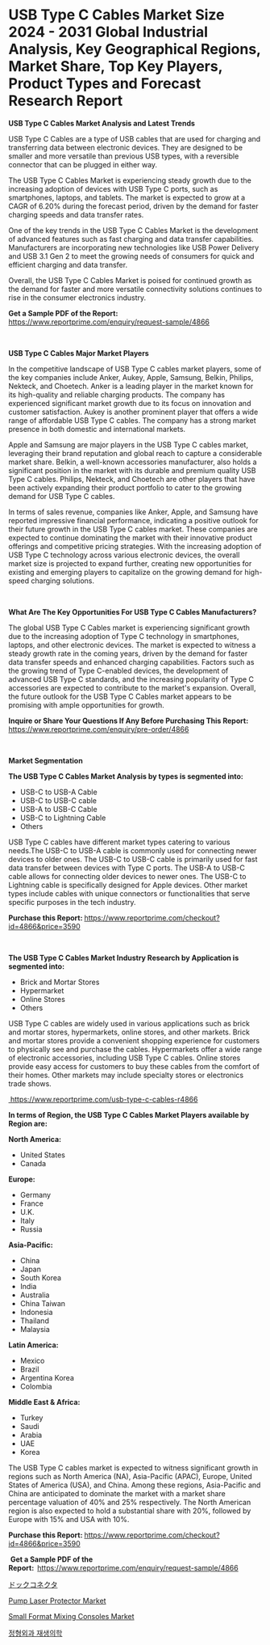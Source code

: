 <p><h1>USB Type C Cables Market Size 2024 - 2031 Global Industrial Analysis, Key Geographical Regions, Market Share, Top Key Players, Product Types and Forecast Research Report</h1></p><p><strong>USB Type C Cables Market Analysis and Latest Trends</strong></p>
<p><p>USB Type C Cables are a type of USB cables that are used for charging and transferring data between electronic devices. They are designed to be smaller and more versatile than previous USB types, with a reversible connector that can be plugged in either way.</p><p>The USB Type C Cables Market is experiencing steady growth due to the increasing adoption of devices with USB Type C ports, such as smartphones, laptops, and tablets. The market is expected to grow at a CAGR of 6.20% during the forecast period, driven by the demand for faster charging speeds and data transfer rates.</p><p>One of the key trends in the USB Type C Cables Market is the development of advanced features such as fast charging and data transfer capabilities. Manufacturers are incorporating new technologies like USB Power Delivery and USB 3.1 Gen 2 to meet the growing needs of consumers for quick and efficient charging and data transfer.</p><p>Overall, the USB Type C Cables Market is poised for continued growth as the demand for faster and more versatile connectivity solutions continues to rise in the consumer electronics industry.</p></p>
<p><strong>Get a Sample PDF of the Report:&nbsp;</strong> <a href="https://www.reportprime.com/enquiry/request-sample/4866">https://www.reportprime.com/enquiry/request-sample/4866</a></p>
<p>&nbsp;</p>
<p><strong>USB Type C Cables Major Market Players</strong></p>
<p><p>In the competitive landscape of USB Type C cables market players, some of the key companies include Anker, Aukey, Apple, Samsung, Belkin, Philips, Nekteck, and Choetech. Anker is a leading player in the market known for its high-quality and reliable charging products. The company has experienced significant market growth due to its focus on innovation and customer satisfaction. Aukey is another prominent player that offers a wide range of affordable USB Type C cables. The company has a strong market presence in both domestic and international markets.</p><p>Apple and Samsung are major players in the USB Type C cables market, leveraging their brand reputation and global reach to capture a considerable market share. Belkin, a well-known accessories manufacturer, also holds a significant position in the market with its durable and premium quality USB Type C cables. Philips, Nekteck, and Choetech are other players that have been actively expanding their product portfolio to cater to the growing demand for USB Type C cables.</p><p>In terms of sales revenue, companies like Anker, Apple, and Samsung have reported impressive financial performance, indicating a positive outlook for their future growth in the USB Type C cables market. These companies are expected to continue dominating the market with their innovative product offerings and competitive pricing strategies. With the increasing adoption of USB Type C technology across various electronic devices, the overall market size is projected to expand further, creating new opportunities for existing and emerging players to capitalize on the growing demand for high-speed charging solutions.</p></p>
<p>&nbsp;</p>
<p><strong>What Are The Key Opportunities For USB Type C Cables Manufacturers?</strong></p>
<p><p>The global USB Type C Cables market is experiencing significant growth due to the increasing adoption of Type C technology in smartphones, laptops, and other electronic devices. The market is expected to witness a steady growth rate in the coming years, driven by the demand for faster data transfer speeds and enhanced charging capabilities. Factors such as the growing trend of Type C-enabled devices, the development of advanced USB Type C standards, and the increasing popularity of Type C accessories are expected to contribute to the market's expansion. Overall, the future outlook for the USB Type C Cables market appears to be promising with ample opportunities for growth.</p></p>
<p><strong>Inquire or Share Your Questions If Any Before Purchasing This Report:</strong> <a href="https://www.reportprime.com/enquiry/pre-order/4866">https://www.reportprime.com/enquiry/pre-order/4866</a></p>
<p>&nbsp;</p>
<p><strong>Market Segmentation</strong></p>
<p><strong>The USB Type C Cables Market Analysis by types is segmented into:</strong></p>
<p><ul><li>USB-C to USB-A Cable</li><li>USB-C to USB-C cable</li><li>USB-A to USB-C Cable</li><li>USB-C to Lightning Cable</li><li>Others</li></ul></p>
<p><p>USB Type C cables have different market types catering to various needs.The USB-C to USB-A cable is commonly used for connecting newer devices to older ones. The USB-C to USB-C cable is primarily used for fast data transfer between devices with Type C ports. The USB-A to USB-C cable allows for connecting older devices to newer ones. The USB-C to Lightning cable is specifically designed for Apple devices. Other market types include cables with unique connectors or functionalities that serve specific purposes in the tech industry.</p></p>
<p><strong>Purchase this Report:&nbsp;</strong><a href="https://www.reportprime.com/checkout?id=4866&price=3590">https://www.reportprime.com/checkout?id=4866&price=3590</a></p>
<p>&nbsp;</p>
<p><strong>The USB Type C Cables Market Industry Research by Application is segmented into:</strong></p>
<p><ul><li>Brick and Mortar Stores</li><li>Hypermarket</li><li>Online Stores</li><li>Others</li></ul></p>
<p><p>USB Type C cables are widely used in various applications such as brick and mortar stores, hypermarkets, online stores, and other markets. Brick and mortar stores provide a convenient shopping experience for customers to physically see and purchase the cables. Hypermarkets offer a wide range of electronic accessories, including USB Type C cables. Online stores provide easy access for customers to buy these cables from the comfort of their homes. Other markets may include specialty stores or electronics trade shows.</p></p>
<p><a href="https://www.reportprime.com/usb-type-c-cables-r4866">&nbsp;https://www.reportprime.com/usb-type-c-cables-r4866</a></p>
<p><strong>In terms of Region, the USB Type C Cables Market Players available by Region are:</strong></p>
<p>
    <p> <strong> North America: </strong>
        <ul>
            <li>United States</li>
            <li>Canada</li>
        </ul>
        </p> 
    <p> <strong> Europe: </strong>
        <ul>
            <li>Germany</li>
            <li>France</li>
            <li>U.K.</li>
            <li>Italy</li>
            <li>Russia</li>
        </ul>
        </p> 
    <p> <strong> Asia-Pacific: </strong>
        <ul>
            <li>China</li>
            <li>Japan</li>
            <li>South Korea</li>
            <li>India</li>
            <li>Australia</li>
            <li>China Taiwan</li>
            <li>Indonesia</li>
            <li>Thailand</li>
            <li>Malaysia</li>
        </ul>
        </p> 
    <p> <strong> Latin America: </strong>
        <ul>
            <li>Mexico</li>
            <li>Brazil</li>
            <li>Argentina Korea</li>
            <li>Colombia</li>
        </ul>
        </p> 
    <p> <strong> Middle East & Africa: </strong>
        <ul>
            <li>Turkey</li>
            <li>Saudi</li>
            <li>Arabia</li>
            <li>UAE</li>
            <li>Korea</li>
        </ul>
    </p>
    </p>
<p><p>The USB Type C cables market is expected to witness significant growth in regions such as North America (NA), Asia-Pacific (APAC), Europe, United States of America (USA), and China. Among these regions, Asia-Pacific and China are anticipated to dominate the market with a market share percentage valuation of 40% and 25% respectively. The North American region is also expected to hold a substantial share with 20%, followed by Europe with 15% and USA with 10%.</p></p>
<p><strong>Purchase this Report: </strong><a href="https://www.reportprime.com/checkout?id=4866&price=3590">https://www.reportprime.com/checkout?id=4866&price=3590</a></p>
<p>&nbsp;<strong>Get a Sample PDF of the Report:&nbsp;&nbsp;</strong><a href="https://www.reportprime.com/enquiry/request-sample/4866">https://www.reportprime.com/enquiry/request-sample/4866</a></p>
<p><strong></strong></p>
<p><p><a href="https://medium.com/@jasohung45456/%E3%83%89%E3%83%83%E3%82%AF%E3%82%B3%E3%83%8D%E3%82%AF%E3%82%BF%E3%83%BC%E5%B8%82%E5%A0%B4%E5%88%86%E6%9E%90-%E3%81%9D%E3%81%AEcagr-%E5%B8%82%E5%A0%B4%E3%82%BB%E3%82%B0%E3%83%A1%E3%83%B3%E3%83%86%E3%83%BC%E3%82%B7%E3%83%A7%E3%83%B3-%E3%81%8A%E3%82%88%E3%81%B3%E3%82%B0%E3%83%AD%E3%83%BC%E3%83%90%E3%83%AB%E7%94%A3%E6%A5%AD%E6%A6%82%E8%A6%B3-7f233feccf2a">ドックコネクタ</a></p><p><a href="https://github.com/NaomieConner2023/Market-Research-Report-List-1/blob/main/pump-laser-protector-market.md">Pump Laser Protector Market</a></p><p><a href="https://github.com/EbonyHane1955/Market-Research-Report-List-1/blob/main/small-format-mixing-consoles-market.md">Small Format Mixing Consoles Market</a></p><p><a href="https://github.com/CarmellaLang1/Market-Research-Report-List-1/blob/main/535025170254.md">정형외과 재생의학</a></p></p>